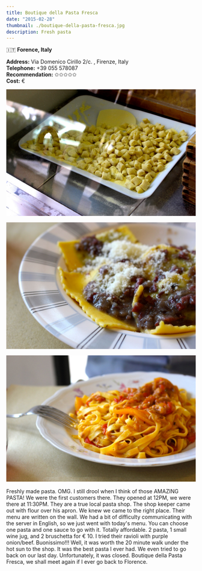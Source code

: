 ```yaml
---
title: Boutique della Pasta Fresca
date: "2015-02-28"
thumbnail: ./boutique-della-pasta-fresca.jpg
description: Fresh pasta
---
```

🇮🇹 **Forence, Italy**

**Address:** Via Domenico Cirillo 2/c. , Firenze, Italy  
**Telephone:** +39 055 578087  
**Recommendation:** ✩✩✩✩✩  
**Cost:** €

![](./pasta.jpg)

![](./pasta2.jpg)

![](./pasta3.jpg)

Freshly made pasta. OMG. I still drool when I think of those AMAZING PASTA! We were the first customers there. They opened at 12PM, we were there at 11:30PM. They are a true local pasta shop. The shop keeper came out with flour over his apron. We knew we came to the right place. Their menu are written on the wall. We had a bit of difficulty communicating with the server in English, so we just went with today's menu. You can choose one pasta and one sauce to go with it. Totally affordable. 2 pasta, 1 small wine jug, and 2 bruschetta for € 10. I tried their ravioli with purple onion/beef. Buonissimo!!! Well, it was worth the 20 minute walk under the hot sun to the shop. It was the best pasta I ever had. We even tried to go back on our last day. Unfortunately, it was closed. Boutique della Pasta Fresca, we shall meet again if I ever go back to Florence.